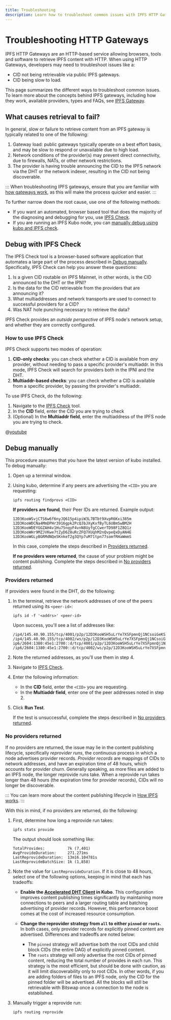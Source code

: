 ```yaml
---
title: Troubleshooting 
description: Learn how to troubleshoot common issues with IPFS HTTP Gateways
---
```


# Troubleshooting HTTP Gateways

IPFS HTTP Gateways are an HTTP-based service allowing browsers, tools and software to retrieve IPFS content with HTTP. When using HTTP Gateways, developers may need to troubleshoot issues like a:

- CID not being retrievable via public IPFS gateways.
- CID being slow to load.

This page summarizes the different ways to troubleshoot common issues. To learn more about the concepts behind IPFS gateways, including how they work, available providers, types and FAQs, see [IPFS Gateway](../concepts/ipfs-gateway.md). 

## What causes retrieval to fail?

In general, slow or failure to retrieve content from an IPFS gateway is typically related to one of the following:

1. Gateway load: public gateways typically operate on a best effort basis, and may be slow to respond or unavailable due to high load.
2. Network conditions of the provider(s) may prevent direct connectivity, due to firewalls, NATs, or other network restrictions.
3. The provider is having trouble announcing the CID to the IPFS network via the DHT or the network indexer, resulting in the CID not being discoverable.

:::
When troubleshooting IPFS gateways, ensure that you are familiar with [how gateways work](../concepts/ipfs-gateway.md), as this will make the process quicker and easier.
:::

To further narrow down the root cause, use one of the following methods:

- If you want an automated, browser based tool that does the majority of the diagnosing and debugging for you, use [IPFS Check](#debug-with-ipfs-check).
- If you are running an IPFS Kubo node, you can [manually debug using kubo and IPFS check](#debug-manually).

## Debug with IPFS Check

The IPFS Check tool is a browser-based software application that automates a large part of the process described in [Debug manually](#debug-manually). Specifically, IPFS Check can help you answer these questions:

1. Is a given CID routable on IPFS Mainnet, in other words, is the CID announced to the DHT or the IPNI?
2. Is the data for the CID retrievable from the providers that are announcing it?
3. What multiaddresses and network transports are used to connect to successful providers for a CID?
4. Was NAT hole punching necessary to retrieve the data?

IPFS Check provides an _outside perspective_ of IPFS node's network setup, and whether they are correctly configured.

### How to use IPFS Check

IPFS Check supports two modes of operation:

1. **CID-only checks**: you can check whether a CID is available from _any_ provider, without needing to pass a specific provider's multiaddr. In this mode, IPFS Check will search for providers both in the IPNI and the DHT.
2. **Multiaddr-based checks**: you can check whether a CID is available from a specific provider, by passing the provider's multiaddr.

To use IPFS Check, do the following:

1. Navigate to the [IPFS Check](https://check.ipfs.network/) tool.
2. In the **CID** field, enter the CID you are trying to check
3. (Optional) In the **Multiaddr field**, enter the multiaddress of the IPFS node you are trying to check.


@[youtube](XeNOQDOrdC0)

## Debug manually

This procedure assumes that you have the latest version of kubo installed. To debug manually:

1. Open up a terminal window.

1. Using kubo, determine if any peers are advertising the `<CID>` you are requesting:

   ```shell
   ipfs routing findprovs <CID>
   ```

   **If providers are found**, their Peer IDs are returned. Example output:

   ```
   12D3KooWSvjCTS6w6f6nyJQ615p4ipiW3L7BTbt9XvpR6Kxi385m
   12D3KooWDCNa4MmDPHr3916gpk2PcQJbJXyKxfByTL6UBmSwBM2H
   12D3KooWDEYGGZAH4v1Hu75nqyF4vnN8UyfgCCwerTD98F1Z8Q1z
   12D3KooWHr9MZJVKwe7tZyD6Z8uRcZFQ7XUqhM2nQvpeQxDyAN4E
   12D3KooWGLyBGRMdNQe5KnkeT2g3QYp7uM71tpn77somfRHaWmmS
   ```

   In this case, complete the steps described in [Providers returned](#providers-returned).

   **If no providers were returned**, the cause of your problem might be content publishing. Complete the steps described in [No providers returned](#no-providers-returned).

### Providers returned

If providers were found in the DHT, do the following:

1. In the terminal, retrieve the network addresses of one of the peers returned using its `<peer-id>`:

   ```shell
   ipfs id -f '<addrs>' <peer-id>
   ```

   Upon success, you'll see a list of addresses like:

   ```
   /ip4/145.40.90.155/tcp/4001/p2p/12D3KooWSH5uLrYe7XSFpmnQj1NCsoiGeKSRCV7T5xijpX2Po2aT
   /ip4/145.40.90.155/tcp/4002/ws/p2p/12D3KooWSH5uLrYe7XSFpmnQj1NCsoiGeKSRCV7T5xijpX2Po2aT
   ip6/2604:1380:45e1:2700::d/tcp/4001/p2p/12D3KooWSH5uLrYe7XSFpmnQj1NCsoiGeKSRCV7T5xijpX2Po2aT
   /ip6/2604:1380:45e1:2700::d/tcp/4002/ws/p2p/12D3KooWSH5uLrYe7XSFpmnQj1NCsoiGeKSRCV7T5xijpX2Po2aT
   ```

1. Note the returned addresses, as you'll use them in step 4.
1. Navigate to [IPFS Check](https://check.ipfs.network/).
1. Enter the following information:
   - In the **CID** field, enter the `<CID>` you are requesting.
   - In the **Multiaddr field**, enter one of the peer addresses noted in step 2.
1. Click **Run Test**.

   If the test is unsuccessful, complete the steps described in [No providers returned](#no-providers-returned).

### No providers returned

If no providers are returned, the issue may lie in the content publishing lifecycle, specifically _reprovider runs_, the continuous process in which a node advertises provider records. _Provider records_ are mappings of CIDs to network addresses, and have an expiration time of 48 hours, which accounts for provider churn. Generally speaking, as more files are added to an IPFS node, the longer reprovide runs take. When a reprovide run takes longer than 48 hours (the expiration time for provider records), CIDs will no longer be discoverable.

:::
You can learn more about the content publishing lifecycle in [How IPFS works](../concepts/how-ipfs-works.md).
:::

With this in mind, if no providers are returned, do the following:

1. First, determine how long a reprovide run takes:

   ```shell
   ipfs stats provide
   ```

   The output should look something like:

   ```shell
   TotalProvides:          7k (7,401)
   AvgProvideDuration:     271.271ms
   LastReprovideDuration:  13m16.104781s
   LastReprovideBatchSize: 1k (1,858)
   ```

2. Note the value for `LastReprovideDuration`. If it is close to 48 hours, select one of the following options, keeping in mind that each has tradeoffs:

   - **Enable the [Accelerated DHT Client](https://github.com/ipfs/go-ipfs/blob/master/docs/experimental-features.md#accelerated-dht-client) in Kubo**. This configuration improves content publishing times significantly by maintaining more connections to peers and a larger routing table and batching advertising of provider records. However, this performance boost comes at the cost of increased resource consumption.

   - **Change the reprovider strategy from `all` to either `pinned` or `roots`.** In both cases, only provider records for explicitly pinned content are advertised. Differences and tradeoffs are noted below:
      - The `pinned` strategy will advertise both the root CIDs and child block CIDs (the entire DAG) of explicitly pinned content.
      - The `roots` strategy will only advertise the root CIDs of pinned content, reducing the total number of provides in each run. This strategy is the most efficient, but should be done with caution, as it will limit discoverability only to root CIDs. In other words, if you are adding folders of files to an IPFS node, only the CID for the pinned folder will be advertised. All the blocks will still be retrievable with Bitswap once a connection to the node is established.

3. Manually trigger a reprovide run:

   ```shell
   ipfs routing reprovide
   ```
